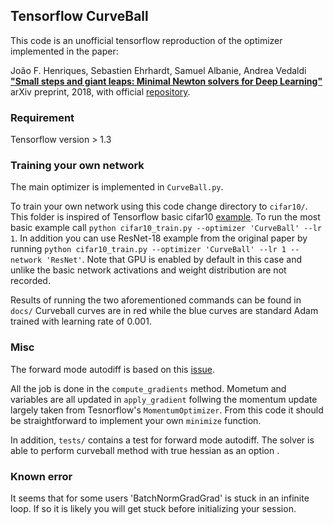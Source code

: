 ## Tensorflow CurveBall

This code is an unofficial tensorflow reproduction of the optimizer implemented in the paper:

João F. Henriques, Sebastien Ehrhardt, Samuel Albanie, Andrea Vedaldi
**["Small steps and giant leaps: Minimal Newton solvers for Deep Learning"](https://arxiv.org/abs/1805.08095)**
arXiv preprint, 2018, with official [repository](https://github.com/jotaf98/curveball).

### Requirement

Tensorflow version > 1.3


### Training your own network

The main optimizer is implemented in `CurveBall.py`.

To train your own network using this code change directory to `cifar10/`. This folder is inspired of Tensorflow basic cifar10 [example](https://github.com/tensorflow/models/tree/master/tutorials/image/cifar10). To run the most basic example call `python cifar10_train.py --optimizer 'CurveBall' --lr 1`. In addition you can use ResNet-18 example from the original paper by running `python cifar10_train.py --optimizer 'CurveBall' --lr 1 --network 'ResNet'`. Note that GPU is enabled by default in this case and unlike the basic network activations and weight distribution are not recorded.

Results of running the two aforementioned commands can be found in `docs/` Curveball curves are in red while the blue curves are standard Adam trained with learning rate of 0.001.

### Misc

The forward mode autodiff is based on this [issue](https://github.com/renmengye/tensorflow-forward-ad/issues/2).

All the job is done in the `compute_gradients` method. Mometum and variables are all updated in `apply_gradient` follwing the momentum update largely taken from Tesnorflow's `MomentumOptimizer`. From this code it should be straightforward to implement your own `minimize` function.

In addition, `tests/` contains a test for forward mode autodiff. The solver is able to perform curveball method with true hessian as an option .

### Known error
It seems that for some users 'BatchNormGradGrad' is stuck in an infinite loop. If so it is likely you will get stuck before initializing your session.
